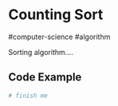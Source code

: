 # Counting Sort
#computer-science #algorithm 

Sorting algorithm....

## Code Example
```python
# finish me
```